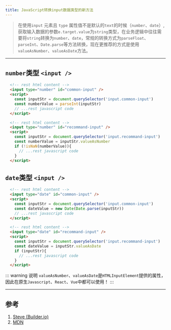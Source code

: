 ```yaml
---
title: JavaScript转换input数据类型的新方法
---
```


> 在使用`input` 元素且 `type` 属性值不是默认的`text`的时候（`number`、`date`）, 获取输入数据的参数`e.target.value`为`string`类型，在业务逻辑中往往需要将`string`转换为`number`、`date`，常规的转换方式为`parseFloat`、`parseInt`、`Date.parse`等方法转换，现在更推荐的方式是使用`valueAsNumber`、`valueAsDate`方法。

-------------

## `number`类型 `<input />`

<CodeGroup>
  <CodeGroupItem title="不推荐">

``` html
  <!-- rest html content -->
  <input type="number" id="common-input" />
  <script>
    const inputStr = document.querySelector('input.common-input')
    const numberValue = parseInt(inputStr)
    // ...rest javascript code
  </script>
```

  </CodeGroupItem>

  <CodeGroupItem title="推荐" active>

``` html
  <!-- rest html content -->
  <input type="number" id="recommand-input" />
  <script>
    const inputStr = document.querySelector('input.recommand-input')
    const numberValue = inputStr.valueAsNumber
    if (!isNaN(numberValue)){
      // ...rest javascript code
    }
  </script>
```
  </CodeGroupItem>

</CodeGroup>


## `date`类型 `<input />`

<CodeGroup>
  <CodeGroupItem title="不推荐">

``` html
  <!-- rest html content -->
  <input type="date" id="common-input" />
  <script>
    const inputStr = document.querySelector('input.common-input')
    const dateValue = new Date(Date.parse(inputStr))
    // ...rest javascript code
  </script>
```

  </CodeGroupItem>

  <CodeGroupItem title="推荐" active>

``` html
  <!-- rest html content -->
  <input type="date" id="recommand-input" />
  <script>
    const inputStr = document.querySelector('input.recommand-input')
    const dateValue = inputStr.valueAsDate
    if (inputStr){
      // ...rest javascript code
    }
  </script>
```
  </CodeGroupItem>

</CodeGroup>

::: warning 说明
`valueAsNumber`、`valueAsDate`是`HTMLInputElement`提供的属性，因此在原生`Javascript`、`React`、`Vue`中都可以使用！
:::

-------------
## 参考
1. [Steve (Builder.io)](https://www.builder.io/blog/numbers-and-dates)
2. [MDN](https://developer.mozilla.org/zh-CN/docs/Web/API/HTMLInputElement)
